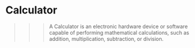 # Calculator



>>> A Calculator is an electronic hardware device or software capable of performing mathematical calculations, such as addition, multiplication, subtraction, or division.
